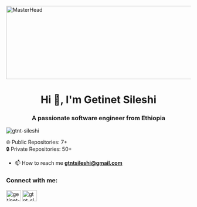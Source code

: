
  <img src="https://media.licdn.com/dms/image/C4D16AQGp1l-Llp2FEQ/profile-displaybackgroundimage-shrink_200_800/0/1643075438979?e=2147483647&v=beta&t=YChoi3_Dad6SbFm60tgpk8D6jImtDJc4EFNSudjp_p4" 
       alt="MasterHead" 
       style="width: 1200px; height: 200px;">
  
<h1 align="center">Hi 👋, I'm Getinet Sileshi</h1>
<h3 align="center">A passionate software engineer from Ethiopia</h3>
<p align="left"> <img src="https://komarev.com/ghpvc/?username=gtnt-sileshi&label=Profile%20views&color=0e75b6&style=flat" alt="gtnt-sileshi" /> </p>
🌐 Public Repositories: 7+ </br> 
🔒 Private Repositories: 50+

- 📫 How to reach me **gtntsileshi@gmail.com**

<h3 align="left">Connect with me:</h3>
<a href="https://linkedin.com/in/getinet-s-zeleke-319545201" target="blank"><img align="center" src="https://raw.githubusercontent.com/rahuldkjain/github-profile-readme-generator/master/src/images/icons/Social/linked-in-alt.svg" alt="getinet-s-zeleke-319545201" height="30" width="40" /></a>
<a href="https://t.me/gtnt_slsh" target="blank"><img align="center" src="https://th.bing.com/th/id/R.0236966d3eac733b4c854be437dd59e4?rik=BlRezsQYYosGBg&riu=http%3a%2f%2f3.bp.blogspot.com%2f-RIyjJ6Iad1s%2fVOivaid-xRI%2fAAAAAAAA8jI%2fW4cXGA9llDA%2fs1600%2fTelegram_logo.png&ehk=kxIV9%2fZ3x%2bjx2C27TADBnrWUcs8ZQjFwPahsOqzwApk%3d&risl=&pid=ImgRaw&r=0" alt="gtnt_slsh" height="30" width="40" /></a>
